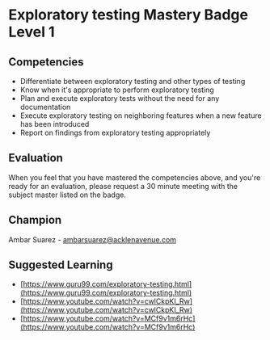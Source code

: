 # Exploratory testing Mastery Badge Level 1

## Competencies

- Differentiate between exploratory testing and other types of testing
- Know when it's appropriate to perform exploratory testing
- Plan and execute exploratory tests without the need for any documentation
- Execute exploratory testing on neighboring features when a new feature has been introduced
- Report on findings from exploratory testing appropriately

## Evaluation
When you feel that you have mastered the competencies above, and you're ready for an evaluation, please request a 30 minute meeting with the subject master listed on the badge.

## Champion
Ambar Suarez - [ambarsuarez@acklenavenue.com](mailto:ambarsuarez@acklenavenue.com)

## Suggested Learning

 - [https://www.guru99.com/exploratory-testing.html](https://www.guru99.com/exploratory-testing.html)
 - [https://www.youtube.com/watch?v=cwlCkpKI_Rw](https://www.youtube.com/watch?v=cwlCkpKI_Rw)
 - [https://www.youtube.com/watch?v=MCf9v1m6rHc](https://www.youtube.com/watch?v=MCf9v1m6rHc)
